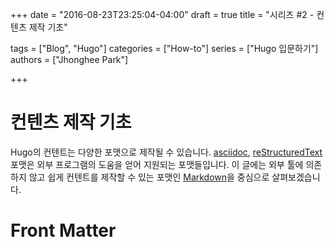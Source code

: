 +++
date = "2016-08-23T23:25:04-04:00"
draft = true
title = "시리즈 #2 - 컨텐츠 제작 기초"

tags = ["Blog", "Hugo"]
categories = ["How-to"]
series = ["Hugo 입문하기"]
authors = ["Jhonghee Park"]

+++

# 컨텐츠 제작 기초

Hugo의 컨텐트는 다양한 포맷으로 제작될 수 있습니다. [asciidoc](http://www.methods.co.nz/asciidoc/), [reStructuredText](http://docutils.sourceforge.net/rst.html) 포맷은 외부 프로그램의 도움을 얻어 지원되는 포맷들입니다. 이 글에는 외부 툴에 의존하지 않고 쉽게 컨텐트를 제작할 수 있는 포맷인 [Markdown](https://github.com/adam-p/markdown-here/wiki/Markdown-Cheatsheet)을 중심으로 살펴보겠습니다.

# Front Matter
